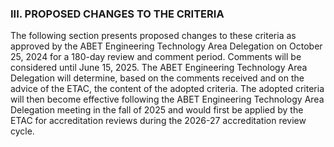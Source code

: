 

### III. PROPOSED CHANGES TO THE CRITERIA

The following section presents proposed changes to these criteria as approved by the
ABET Engineering Technology Area Delegation on October 25, 2024 for a 180-day review
and comment period. Comments will be considered until June 15, 2025. The ABET
Engineering Technology Area Delegation will determine, based on the comments
received and on the advice of the ETAC, the content of the adopted criteria. The adopted
criteria will then become effective following the ABET Engineering Technology Area
Delegation meeting in the fall of 2025 and would first be applied by the ETAC for
accreditation reviews during the 2026-27 accreditation review cycle.